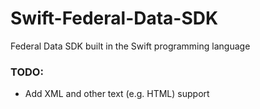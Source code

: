 Swift-Federal-Data-SDK
======================

Federal Data SDK built in the Swift programming language

### TODO:
* Add XML and other text (e.g. HTML) support
